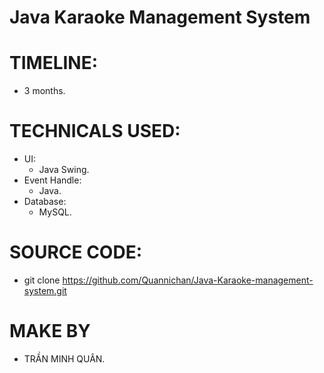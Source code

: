 # Java Karaoke Management System

# TIMELINE:
- 3 months.

# TECHNICALS USED:
- UI:
  + Java Swing.
- Event Handle:
  + Java.
- Database:
  + MySQL.

# SOURCE CODE:
- git clone https://github.com/Quannichan/Java-Karaoke-management-system.git

# MAKE BY 
- TRẦN MINH QUÂN.

